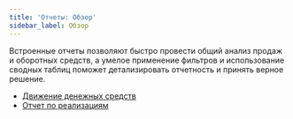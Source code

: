 ```yaml
---
title: 'Отчеты: Обзор'
sidebar_label: Обзор
---
```


Встроенные отчеты позволяют быстро провести общий анализ продаж и оборотных средств, а умелое применение фильтров и использование сводных таблиц поможет детализировать отчетность и принять верное решение.

-   [Движение денежных средств](Payments.md)
-   [Отчет по реализациям](Invoices_report.md)
